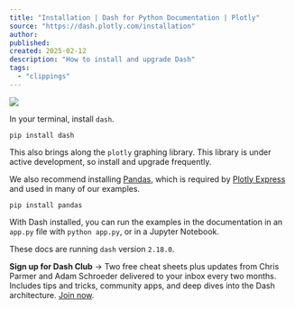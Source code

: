 ```yaml
---
title: "Installation | Dash for Python Documentation | Plotly"
source: "https://dash.plotly.com/installation"
author:
published:
created: 2025-02-12
description: "How to install and upgrade Dash"
tags:
  - "clippings"
---
```

[![](https://dash.plotly.com/assets/images/plotly_logo_dark.png)](https://plotly.com/)

In your terminal, install `dash`.

```shell
pip install dash
```

This also brings along the `plotly` graphing library. This library is under active development, so install and upgrade frequently.

We also recommend installing [Pandas](https://pandas.pydata.org/), which is required by [Plotly Express](https://plotly.com/python/plotly-express/) and used in many of our examples.

```shell
pip install pandas
```

With Dash installed, you can run the examples in the documentation in an `app.py` file with `python app.py`, or in a Jupyter Notebook.

These docs are running `dash` version `2.18.0`.

**Sign up for Dash Club** → Two free cheat sheets plus updates from Chris Parmer and Adam Schroeder delivered to your inbox every two months. Includes tips and tricks, community apps, and deep dives into the Dash architecture. [Join now](https://go.plotly.com/dash-club?utm_medium=dash_docs&utm_content=installation).